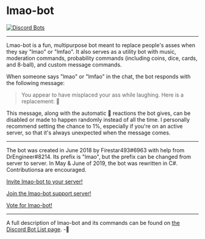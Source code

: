 # lmao-bot

[![Discord Bots](https://discordbots.org/api/widget/459432854821142529.svg)](https://discordbots.org/bot/459432854821142529)

---

Lmao-bot is a fun, multipurpose bot meant to replace people's asses when they say "lmao" or "lmfao". It also serves as a utility bot with music, moderation commands, probability commands (including coins, dice, cards, and 8-ball), and custom message commands.

When someone says "lmao" or "lmfao" in the chat, the bot responds with the following message:

> You appear to have misplaced your ass while laughing. Here is a replacement: 🍑

This message, along with the automatic 🍑 reactions the bot gives, can be disabled or made to happen randomly instead of all the time. I personally recommend setting the chance to 1%, especially if you're on an active server, so that it's always unexpected when the message comes.

---

The bot was created in June 2018 by Firestar493#6963 with help from DrEngineer#8214. Its prefix is "lmao", but the prefix can be changed from server to server. In May & June of 2019, the bot was rewritten in C#. Contributionsa are encouraged.

[Invite lmao-bot to your server!](https://discordapp.com/oauth2/authorize?client_id=459432854821142529&scope=bot&permissions=336063575)

[Join the lmao-bot support server!](https://discord.gg/JQgB7p7)

[Vote for lmao-bot!](https://discordbots.org/bot/459432854821142529/vote)

---

A full description of lmao-bot and its commands can be found on [the Discord Bot List page](https://discordbots.org/bot/459432854821142529). -🍑
